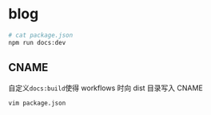 # blog

```sh
# cat package.json
npm run docs:dev
```

## CNAME

自定义`docs:build`使得 workflows 时向 dist 目录写入 CNAME

```sh
vim package.json
```
